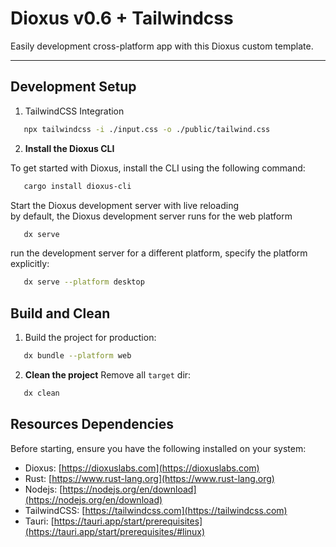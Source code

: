 # Dioxus v0.6 + Tailwindcss

Easily development cross-platform app with this Dioxus custom template.

___

## Development Setup
1. TailwindCSS Integration
```bash
   npx tailwindcss -i ./input.css -o ./public/tailwind.css
```

2. **Install the Dioxus CLI**

To get started with Dioxus, install the CLI using the following command:

```bash
   cargo install dioxus-cli
```

Start the Dioxus development server with live reloading \
by default, the Dioxus development server runs for the web platform
```bash
   dx serve
```

run the development server for a different platform, specify the platform explicitly:
```bash
   dx serve --platform desktop
```

## Build and Clean
1. Build the project for production:
```bash
   dx bundle --platform web
```

2. **Clean the project** Remove all `target` dir:
```bash
   dx clean
```


## Resources Dependencies

Before starting, ensure you have the following installed on your system:

- Dioxus: [https://dioxuslabs.com](https://dioxuslabs.com)
- Rust: [https://www.rust-lang.org](https://www.rust-lang.org)
- Nodejs: [https://nodejs.org/en/download](https://nodejs.org/en/download)
- TailwindCSS: [https://tailwindcss.com](https://tailwindcss.com)
- Tauri: [https://tauri.app/start/prerequisites](https://tauri.app/start/prerequisites/#linux)
